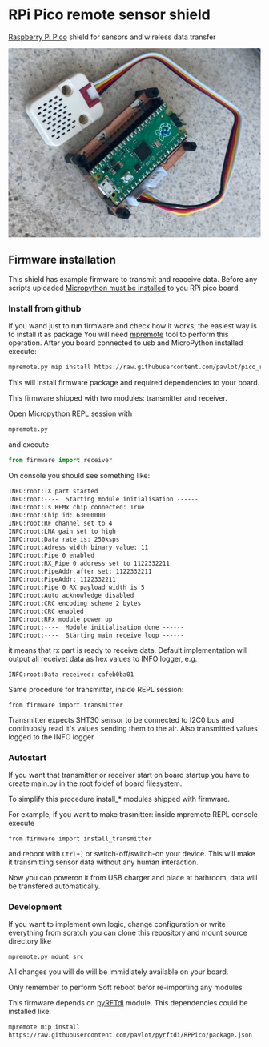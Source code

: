 # RPi Pico remote sensor shield
[Raspberry Pi Pico](https://www.raspberrypi.com/products/raspberry-pi-pico/) shield for sensors and wireless data transfer

![Board](doc/images/board_photo.png)

## Firmware installation
This shield has example firmware to transmit and reaceive data.
Before any scripts uploaded [Micropython must be installed](https://micropython.org/download/rp2-pico/) to you RPi pico board

### Install from github
If you wand just to run firmware and check how it works, the easiest way is to install it as package
You will need [mpremote](https://docs.micropython.org/en/latest/reference/mpremote.html) tool to perform this operation.
After you board connected to usb and MicroPython installed execute:
```bash
mpremote.py mip install https://raw.githubusercontent.com/pavlot/pico_remote_sensor/main/firmware/package.json
```
This will install firmware package and required dependencies to your board.

This firmware shipped with two modules: transmitter and receiver.

Open Micropython REPL session with  
```bash
mpremote.py
```
and execute
```python
from firmware import receiver
```
On console you should see something like:
```
INFO:root:TX part started
INFO:root:----  Starting module initialisation ------
INFO:root:Is RFMx chip connected: True
INFO:root:Chip id: 63000000
INFO:root:RF channel set to 4
INFO:root:LNA gain set to high
INFO:root:Data rate is: 250ksps
INFO:root:Adress width binary value: 11
INFO:root:Pipe 0 enabled
INFO:root:RX_Pipe 0 address set to 1122332211
INFO:root:PipeAddr after set: 1122332211
INFO:root:PipeAddr: 1122332211
INFO:root:Pipe 0 RX payload width is 5
INFO:root:Auto acknowledge disabled
INFO:root:CRC encoding scheme 2 bytes
INFO:root:CRC enabled
INFO:root:RFx module power up
INFO:root:----  Module initialisation done ------
INFO:root:----  Starting main receive loop ------
```
it means that rx part is ready to receive data. Default implementation will output all receivet data as hex values to INFO logger, e.g.
```
INFO:root:Data received: cafeb0ba01
```

Same procedure for transmitter, inside REPL session:
```
from firmware import transmitter
```

Transmitter expects SHT30 sensor to be connected to I2C0 bus and continuosly read it's values sending them to the air.
Also transmitted values logged to the INFO logger

### Autostart
If you want that transmitter or receiver start on board startup you have to create main.py in the root foldef of board filesystem.

To simplify this procedure install_* modules shipped with firmware.

For example, if you want to make trasmitter: inside mpremote REPL console execute
```
from firmware import install_transmitter
```
and reboot with `Ctrl+]` or switch-off/switch-on your device. This will make it transmitting sensor data without any human interaction.

Now you can poweron it from USB charger and place at bathroom, data will be transfered automatically.

### Development
If you want to implement own logic, change configuration or write everything from scratch you can clone this repository and mount source directory like
```shell
mpremote.py mount src
``` 
All changes you will do will be immidiately available on your board.

Only remember to perform Soft reboot befor re-importing any modules

This firmware depends on [pyRFTdi](https://raw.githubusercontent.com/pavlot/pyrftdi) module. This dependencies could be installed like:
```
mpremote mip install https://raw.githubusercontent.com/pavlot/pyrftdi/RPPico/package.json
```

